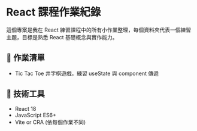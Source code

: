 # React 課程作業紀錄

這個專案是我在 React 練習課程中的所有小作業整理，每個資料夾代表一個練習主題，目標是熟悉 React 基礎概念與實作能力。

## 📂 作業清單

- Tic Tac Toe 井字棋遊戲，練習 useState 與 component 傳遞

## 🔧 技術工具

- React 18
- JavaScript ES6+
- Vite or CRA (依每個作業不同)
